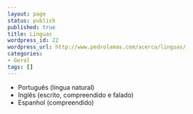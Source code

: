 ```yaml
---
layout: page
status: publish
published: true
title: Línguas
wordpress_id: 22
wordpress_url: http://www.pedrolamas.com/acerca/linguas/
categories:
- Geral
tags: []
---
```

-   Português (língua natural)
-   Inglês (escrito, compreendido e falado)
-   Espanhol (compreendido)

